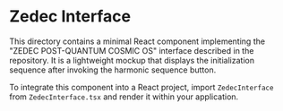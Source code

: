 # Zedec Interface

This directory contains a minimal React component implementing the "ZEDEC POST-QUANTUM COSMIC OS" interface described in the repository. It is a lightweight mockup that displays the initialization sequence after invoking the harmonic sequence button.

To integrate this component into a React project, import `ZedecInterface` from `ZedecInterface.tsx` and render it within your application.
